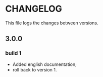 # CHANGELOG

This file logs the changes between versions.

## 3.0.0

### build 1

* Added english documentation;
* roll back to version 1.

